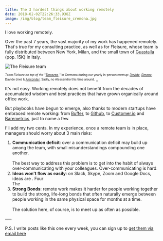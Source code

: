 ```yaml
---
title: The 3 hardest things about working remotely
date: 2018-02-02T22:26:33.938Z
image: /img/blog/team_fleisure_cremona.jpg
---
```

I love working remotely.  

<!--more-->

Over the past 7 years, the vast majority of my work has happened remotely. That's true for my consulting practice, as well as for Fleisure, whose team is fully distributed between New York, Milan, and the small town of [Guastalla](https://en.wikipedia.org/wiki/Guastalla) (pop. 15K) in Italy.  

![The Fleisure team](/img/blog/team_fleisure_cremona.jpg)

<sub><sup>_Team Fleisure on top of the "_[_Torrazzo_](https://en.wikipedia.org/wiki/Torrazzo_of_Cremona)_" in Cremona during our yearly in-person meetup: _[_Davide_](https://it.linkedin.com/in/davidepisauri/en)_, _[_Simone_](https://tellini.info/)_, Davide (me) & _[_Alexander_](https://ackushiw.com/)_. Sadly, no Alessandro this time around.</sup></sub> _

It's not easy. Working remotely does not benefit from the decades of accumulated wisdom and best practices that have grown organically around office work. 

But playbooks have begun to emerge, also thanks to modern startups have embraced remote working: from [Buffer](https://open.buffer.com/no-office/), to [Github](https://resources.github.com/webcasts/GitHub-communicating-with-remote-teams/), to [Customer.io](https://customer.io/blog/Lessons-from-becoming-a-remote-team.html) and [Baremetrics](https://baremetrics.com/blog/building-remote-team), just to name a few.  

I'll add my two cents. In my experience, once a remote team is in place, managers should worry about 3 main risks: 

1. **Communication deficit**: over a communication deficit may build up among the team, with small misunderstandings compounding one another. \
   \
   The best way to address this problem is to get into the habit of always over-communicating with your colleagues. Over-communicating is hard: 
2. **Ideas won't flow as easily**: on Slack, Skype, Zoom and Google Docs, ideas are . Four
   \
   The 
3. **Strong Bonds**: remote work makes it harder for people working together to build the strong, life-long bonds that often naturally emerge between people working in the same physical space for months at a time.\
   \
   The solution here, of course, is to meet up as often as possible. 

–––

P.S. I write posts like this one every week, you can sign up to [get them via email here](http://fleisure.us6.list-manage2.com/subscribe?u=1b57ff432660d827a9445f307&id=db415544cc)
